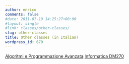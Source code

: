 ```yaml
---
author: enrico
comments: false
#date: 2011-07-19 14:25:27+00:00
#layout: single
#link: classes/other-classes/
slug: other-classes
title: Other classes (in Italian)
wordpress_id: 679
---
```


[Algoritmi e Programmazione Avanzata](https://sites.google.com/site/apatotld)
[Informatica DM270](https://sites.google.com/site/informaticadm270)
